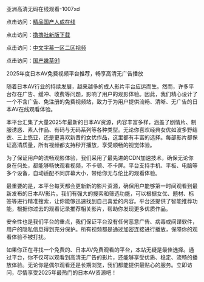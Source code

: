 亚洲高清无码在线观看-1007xd

点击访问：<a href="https://heiliaowzu4ur.pages.dev/">精品国产人成在线</a>

点击访问：<a href="https://heiliaozj3tjd.pages.dev/">撸撸社新版下载</a>

点击访问：<a href="https://heiliaoga6s9v.pages.dev/">中文字幕一区二区视频</a>

点击访问：<a href="https://heiliaoxwd5i8.pages.dev/">国产嫩草91</a>

2025年度日本AV免费视频平台推荐，畅享高清无广告播放

随着日本AV行业的持续发展，越来越多的成人影片平台应运而生。然而，许多平台存在广告、缓冲、收费等问题，影响了用户的观影体验。因此，我们精心设计了一个不含广告、免注册的免费视频站，致力于为用户提供流畅、清晰、无广告的日本AV在线观看体验。

本平台汇集了大量2025年最新的日本AV资源，内容丰富多样，涵盖了剧情片、制服诱惑、素人作品、有码与无码系列等各种类型。无论你喜欢经典女优如波多野结衣、三上悠亚，还是更喜欢新晋的女优作品，这里都有丰富的选择。每部影片都保证高清质量，所有视频都支持秒开播放，享受顺畅的视觉体验。

为了保证用户的流畅观影体验，我们采用了最先进的CDN加速技术，确保无论你身在何处，都能够畅快观看视频，不卡顿、不卡屏。平台支持手机、平板、电脑等多个设备，自动适配不同屏幕大小，带给你无与伦比的观看体验。

最重要的是，本平台每天都会更新新的影片资源，确保用户能够第一时间观看到最新发布的日本AV影片。我们有强大的搜索和筛选功能，可以根据女优、题材、标签等进行精准搜索，让你能够迅速找到自己喜爱的内容。平台还提供了智能推荐功能，根据你过去的观看记录推荐相关影片，帮助你发现更多优质作品。

安全性也是我们平台的重点，我们保证平台没有任何恶意广告、病毒或间谍软件，用户的隐私信息得到充分保护。所有视频都是通过加密连接进行播放，保障你的观看体验不被打扰。

如果你正在寻找一个免费的、日本AV免费观看的平台，本站无疑是最佳选择。通过平台，你不仅可以观看到高清无广告的影片，还能够享受优质、稳定、流畅的播放体验。无论你是偶尔观看还是长期浏览，我们都能提供最贴心的服务。立即访问，尽情享受2025年最热门的日本AV资源吧！

<span style="display:none;">[Canonical link](https://github.com/xda301/riben45603 )</span>
